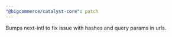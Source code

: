 ```yaml
---
"@bigcommerce/catalyst-core": patch
---
```


Bumps next-intl to fix issue with hashes and query params in urls.
